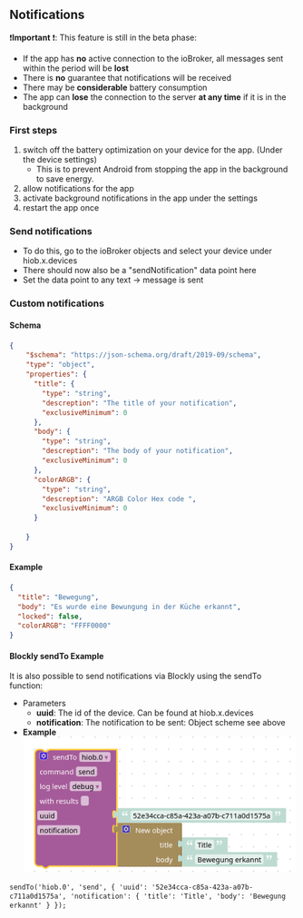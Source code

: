 ## Notifications

❗**Important** ❗: This feature is still in the beta phase:
- If the app has **no** active connection to the ioBroker, all messages sent within the period will be **lost**
- There is **no** guarantee that notifications will be received
- There may be **considerable** battery consumption
- The app can **lose** the connection to the server **at any time** if it is in the background

### First steps
1. switch off the battery optimization on your device for the app. (Under the device settings)
    - This is to prevent Android from stopping the app in the background to save energy.
2. allow notifications for the app 
3. activate background notifications in the app under the settings
4. restart the app once

### Send notifications
- To do this, go to the ioBroker objects and select your device under hiob.x.devices
- There should now also be a "sendNotification" data point here
- Set the data point to any text -> message is sent

### Custom notifications
#### Schema

```JSON
{
	"$schema": "https://json-schema.org/draft/2019-09/schema",
    "type": "object",
    "properties": {
      "title": {
      	"type": "string",
        "descreption": "The title of your notification",
        "exclusiveMinimum": 0
      },
      "body": {
      	"type": "string",
        "descreption": "The body of your notification",
        "exclusiveMinimum": 0
      },
      "colorARGB": {
      	"type": "string",
        "descreption": "ARGB Color Hex code ",
        "exclusiveMinimum": 0
      }
   
    }
}
```
#### Example
```JSON
{
  "title": "Bewegung",
  "body": "Es wurde eine Bewungung in der Küche erkannt",
  "locked": false,
  "colorARGB": "FFFF0000"
}
```
#### Blockly sendTo Example
It is also possible to send notifications via Blockly using the sendTo function:
- Parameters
  - **uuid**: The id of the device. Can be found at hiob.x.devices
  - **notification**: The notification to be sent: Object scheme see above
- **Example** <br>
![Example](img/sendToExample.png)
```JS
sendTo('hiob.0', 'send', { 'uuid': '52e34cca-c85a-423a-a07b-c711a0d1575a', 'notification': { 'title': 'Title', 'body': 'Bewegung erkannt' } });
```